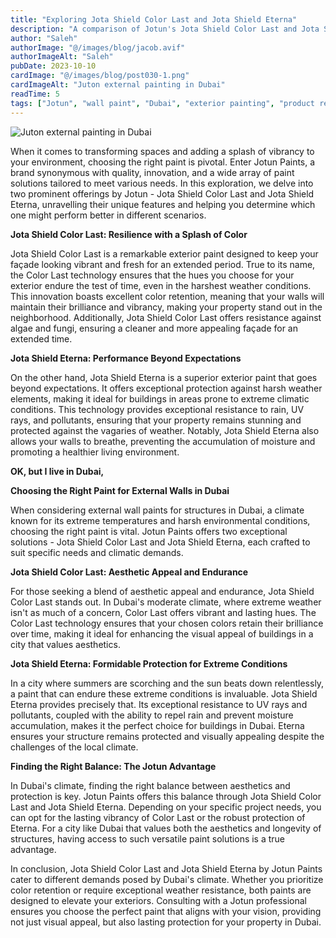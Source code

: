```yaml
---
title: "Exploring Jota Shield Color Last and Jota Shield Eterna"
description: "A comparison of Jotun's Jota Shield Color Last and Jota Shield Eterna paints, focusing on features, durability, and suitability for Dubai's climate."
author: "Saleh"
authorImage: "@/images/blog/jacob.avif"
authorImageAlt: "Saleh"
pubDate: 2023-10-10
cardImage: "@/images/blog/post030-1.png"
cardImageAlt: "Juton external painting in Dubai"
readTime: 5
tags: ["Jotun", "wall paint", "Dubai", "exterior painting", "product review"]
---
```



![Juton external painting in Dubai](@/images/blog/post030-1.png "Juton external painting in Dubai")

When it comes to transforming spaces and adding a splash of vibrancy to your environment, choosing the right paint is pivotal. Enter Jotun Paints, a brand synonymous with quality, innovation, and a wide array of paint solutions tailored to meet various needs. In this exploration, we delve into two prominent offerings by Jotun - Jota Shield Color Last and Jota Shield Eterna, unravelling their unique features and helping you determine which one might perform better in different scenarios.

**Jota Shield Color Last: Resilience with a Splash of Color**

Jota Shield Color Last is a remarkable exterior paint designed to keep your façade looking vibrant and fresh for an extended period. True to its name, the Color Last technology ensures that the hues you choose for your exterior endure the test of time, even in the harshest weather conditions. This innovation boasts excellent color retention, meaning that your walls will maintain their brilliance and vibrancy, making your property stand out in the neighborhood. Additionally, Jota Shield Color Last offers resistance against algae and fungi, ensuring a cleaner and more appealing façade for an extended time.

**Jota Shield Eterna: Performance Beyond Expectations**

On the other hand, Jota Shield Eterna is a superior exterior paint that goes beyond expectations. It offers exceptional protection against harsh weather elements, making it ideal for buildings in areas prone to extreme climatic conditions. This technology provides exceptional resistance to rain, UV rays, and pollutants, ensuring that your property remains stunning and protected against the vagaries of weather. Notably, Jota Shield Eterna also allows your walls to breathe, preventing the accumulation of moisture and promoting a healthier living environment.

  

**OK, but I live in Dubai,**

**Choosing the Right Paint for External Walls in Dubai**

When considering external wall paints for structures in Dubai, a climate known for its extreme temperatures and harsh environmental conditions, choosing the right paint is vital. Jotun Paints offers two exceptional solutions - Jota Shield Color Last and Jota Shield Eterna, each crafted to suit specific needs and climatic demands.

**Jota Shield Color Last: Aesthetic Appeal and Endurance**

For those seeking a blend of aesthetic appeal and endurance, Jota Shield Color Last stands out. In Dubai's moderate climate, where extreme weather isn't as much of a concern, Color Last offers vibrant and lasting hues. The Color Last technology ensures that your chosen colors retain their brilliance over time, making it ideal for enhancing the visual appeal of buildings in a city that values aesthetics.

**Jota Shield Eterna: Formidable Protection for Extreme Conditions**

In a city where summers are scorching and the sun beats down relentlessly, a paint that can endure these extreme conditions is invaluable. Jota Shield Eterna provides precisely that. Its exceptional resistance to UV rays and pollutants, coupled with the ability to repel rain and prevent moisture accumulation, makes it the perfect choice for buildings in Dubai. Eterna ensures your structure remains protected and visually appealing despite the challenges of the local climate.

**Finding the Right Balance: The Jotun Advantage**

In Dubai's climate, finding the right balance between aesthetics and protection is key. Jotun Paints offers this balance through Jota Shield Color Last and Jota Shield Eterna. Depending on your specific project needs, you can opt for the lasting vibrancy of Color Last or the robust protection of Eterna. For a city like Dubai that values both the aesthetics and longevity of structures, having access to such versatile paint solutions is a true advantage.

In conclusion, Jota Shield Color Last and Jota Shield Eterna by Jotun Paints cater to different demands posed by Dubai's climate. Whether you prioritize color retention or require exceptional weather resistance, both paints are designed to elevate your exteriors. Consulting with a Jotun professional ensures you choose the perfect paint that aligns with your vision, providing not just visual appeal, but also lasting protection for your property in Dubai.